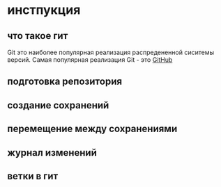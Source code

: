 # инстпукция 

## что такое гит 

Git это наиболее популярная реализация распредененной сиситемы версий. Самая популярная реализация Git - 
это [GitHub](https://github.com/)

## подготовка репозитория 

## создание сохранений 

## перемещение между сохранениями 

## журнал изменений 

## ветки в гит 